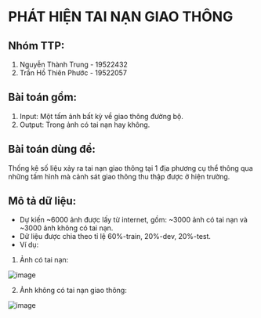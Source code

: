 # **PHÁT HIỆN TAI NẠN GIAO THÔNG**

## Nhóm TTP:

1. Nguyễn Thành Trung - 19522432
2. Trần Hồ Thiên Phước - 19522057

## Bài toán gồm:

1. Input: Một tấm ảnh bất kỳ về giao thông đường bộ.
2. Output: Trong ảnh có tai nạn hay không.

## Bài toán dùng để:
Thống kê số liệu xảy ra tai nạn giao thông tại 1 địa phương cụ thể thông qua những tấm hình mà cảnh sát giao thông thu thập được ở hiện trường.

## Mô tả dữ liệu:

- Dự kiến ~6000 ảnh được lấy từ internet, gồm: ~3000 ảnh có tai nạn và ~3000 ảnh không có tai nạn.
- Dữ liệu được chia theo tỉ lệ 60%-train, 20%-dev, 20%-test.
- Ví dụ:

1. Ảnh có tai nạn:

![image](https://user-images.githubusercontent.com/76487372/146470582-e0d9e1fe-8a8a-4b4e-877f-580b8940fbbd.png)

2. Ảnh không có tai nạn giao thông:

![image](https://user-images.githubusercontent.com/76487372/146470823-e9bc9764-2ee2-49b8-aedc-2e66f1a797ec.png)



